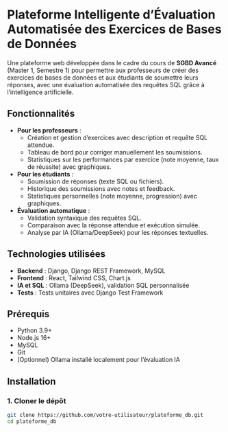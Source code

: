 # Plateforme Intelligente d’Évaluation Automatisée des Exercices de Bases de Données

Une plateforme web développée dans le cadre du cours de **SGBD Avancé** (Master 1, Semestre 1) pour permettre aux professeurs de créer des exercices de bases de données et aux étudiants de soumettre leurs réponses, avec une évaluation automatisée des requêtes SQL grâce à l’intelligence artificielle.

## Fonctionnalités
- **Pour les professeurs** :
  - Création et gestion d’exercices avec description et requête SQL attendue.
  - Tableau de bord pour corriger manuellement les soumissions.
  - Statistiques sur les performances par exercice (note moyenne, taux de réussite) avec graphiques.
- **Pour les étudiants** :
  - Soumission de réponses (texte SQL ou fichiers).
  - Historique des soumissions avec notes et feedback.
  - Statistiques personnelles (note moyenne, progression) avec graphiques.
- **Évaluation automatique** :
  - Validation syntaxique des requêtes SQL.
  - Comparaison avec la réponse attendue et exécution simulée.
  - Analyse par IA (Ollama/DeepSeek) pour les réponses textuelles.

## Technologies utilisées
- **Backend** : Django, Django REST Framework, MySQL
- **Frontend** : React, Tailwind CSS, Chart.js
- **IA et SQL** : Ollama (DeepSeek), validation SQL personnalisée
- **Tests** : Tests unitaires avec Django Test Framework

## Prérequis
- Python 3.9+
- Node.js 16+
- MySQL
- Git
- (Optionnel) Ollama installé localement pour l’évaluation IA

## Installation

### 1. Cloner le dépôt
```bash
git clone https://github.com/votre-utilisateur/plateforme_db.git
cd plateforme_db